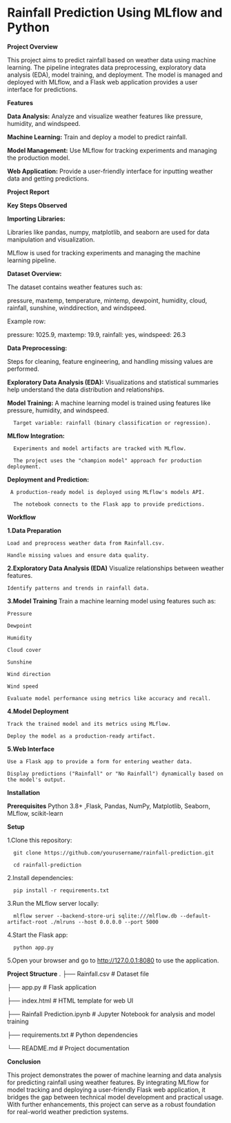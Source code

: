 # Rainfall Prediction Using MLflow and Python

**Project Overview**

This project aims to predict rainfall based on weather data using machine learning. The pipeline integrates data preprocessing, exploratory data analysis (EDA), model training, and deployment. The model is managed and deployed with MLflow, and a Flask web application provides a user interface for predictions.

**Features**

**Data Analysis:** Analyze and visualize weather features like pressure, humidity, and windspeed.

**Machine Learning:** Train and deploy a model to predict rainfall.

**Model Management:** Use MLflow for tracking experiments and managing the production model.

**Web Application:** Provide a user-friendly interface for inputting weather data and getting predictions.


**Project Report**

**Key Steps Observed**

**Importing Libraries:**

Libraries like pandas, numpy, matplotlib, and seaborn are used for data manipulation and visualization.

MLflow is used for tracking experiments and managing the machine learning pipeline.

**Dataset Overview:**

The dataset contains weather features such as:

pressure, maxtemp, temperature, mintemp, dewpoint, humidity, cloud, rainfall, sunshine, winddirection, and windspeed.

Example row:

pressure: 1025.9, maxtemp: 19.9, rainfall: yes, windspeed: 26.3

**Data Preprocessing:**

Steps for cleaning, feature engineering, and handling missing values are performed.

**Exploratory Data Analysis (EDA):**
     Visualizations and statistical summaries help understand the data distribution and relationships.

**Model Training:**
      A machine learning model is trained using features like pressure, humidity, and windspeed.

      Target variable: rainfall (binary classification or regression).

**MLflow Integration:**

      Experiments and model artifacts are tracked with MLflow.

      The project uses the "champion model" approach for production deployment.

**Deployment and Prediction:**

     A production-ready model is deployed using MLflow's models API.

      The notebook connects to the Flask app to provide predictions.


**Workflow**

**1.Data Preparation**

    Load and preprocess weather data from Rainfall.csv.
    
    Handle missing values and ensure data quality.
    
**2.Exploratory Data Analysis (EDA)**
    Visualize relationships between weather features.
    
    Identify patterns and trends in rainfall data.
    
**3.Model Training**
    Train a machine learning model using features such as:
    
    Pressure
    
    Dewpoint
    
    Humidity
    
    Cloud cover
    
    Sunshine
    
    Wind direction
    
    Wind speed
    
    Evaluate model performance using metrics like accuracy and recall.

**4.Model Deployment**

    Track the trained model and its metrics using MLflow.
    
    Deploy the model as a production-ready artifact.
    
**5.Web Interface**

    Use a Flask app to provide a form for entering weather data.
    
    Display predictions ("Rainfall" or "No Rainfall") dynamically based on the model's output.

**Installation**

**Prerequisites**
  Python 3.8+ ,Flask, Pandas, NumPy, Matplotlib, Seaborn, MLflow, scikit-learn

**Setup**

1.Clone this repository:

      git clone https://github.com/yourusername/rainfall-prediction.git
      
      cd rainfall-prediction
      
2.Install dependencies:

      pip install -r requirements.txt
      
3.Run the MLflow server locally:

      mlflow server --backend-store-uri sqlite:///mlflow.db --default-artifact-root ./mlruns --host 0.0.0.0 --port 5000
      
4.Start the Flask app:

      python app.py
      
5.Open your browser and go to http://127.0.0.1:8080 to use the application.

**Project Structure**
.
├── Rainfall.csv                # Dataset file

├── app.py                      # Flask application

├── index.html                  # HTML template for web UI

├── Rainfall Prediction.ipynb   # Jupyter Notebook for analysis and model training

├── requirements.txt            # Python dependencies

└── README.md                   # Project documentation

**Conclusion**

This project demonstrates the power of machine learning and data analysis for predicting rainfall using weather features. By integrating MLflow for model tracking and deploying a user-friendly Flask web application, it bridges the gap between technical model development and practical usage. With further enhancements, this project can serve as a robust foundation for real-world weather prediction systems.

